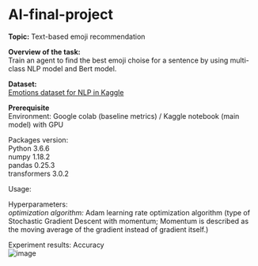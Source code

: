 # AI-final-project
**Topic:** Text-based emoji recommendation

**Overview of the task:**  
Train an agent to find the best emoji choise for a sentence by using multi-class NLP model and Bert model.

**Dataset:**<br>
[Emotions dataset for NLP in Kaggle](https://www.kaggle.com/datasets/praveengovi/emotions-dataset-for-nlp?resource=download)
  
**Prerequisite**  
Environment: Google colab (baseline metrics) / Kaggle notebook (main model) with GPU  
  
Packages version:   
Python 3.6.6  
numpy 1.18.2  
pandas 0.25.3  
transformers 3.0.2  
  
Usage:    
  
Hyperparameters:  
_optimization algorithm:_ Adam learning rate optimization algorithm (type of Stochastic Gradient Descent with momentum; Momentum is described as the moving average of the gradient instead of gradient itself.)
  
Experiment results: Accuracy  
![image](https://user-images.githubusercontent.com/91117215/173069600-b003400c-b00a-403b-aea6-e8a6ef7cd0c2.png)



